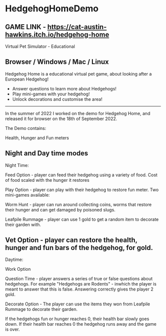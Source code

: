 # HedgehogHomeDemo

GAME LINK - https://cat-austin-hawkins.itch.io/hedgehog-home 
---------------------------------------------------------------------

Virtual Pet Simulator - Educational 

Browser / Windows / Mac / Linux
---------------------------------------------------------------------

Hedgehog Home is a educational virtual pet game, about looking after a European Hedgehog!
- Answer questions to learn more about Hedgehogs!
- Play mini-games with your hedgehog!
- Unlock decorations and customise the area!

---------------------------------------------------------------------

In the summer of 2022 I worked on the demo for Hedgehog Home, and released it for browser on the 18th of September 2022. 

The Demo contains:

Health, Hunger and Fun meters

Night and Day time modes
---------------------------------------------------------------------


Night Time:

Feed Option - player can feed their hedgehog using a variety of food. Cost of food scaled with the hunger it restores

Play Option - player can play with their hedgehog to restore fun meter. Two mini-games available:

Worm Hunt - player can run around collecting coins, worms that restore their hunger and can get damaged by poisoned slugs.

Leafpile Rummage - player can use 1 gold to get a random item to decorate their garden with.

Vet Option - player can restore the health, hunger and fun bars of the hedgehog, for gold. 
---------------------------------------------------------------------


Daytime: 

Work Option

Question Time - player answers a series of true or false questions about hedgehogs. For example "Hedgehogs are Rodents" - inwhich the player is meant to answer that this is false. Answering correctly gives the player 2 gold.

Decorate Option - The player can use the items they won from Leafpile Rummage to decorate their garden.

If the hedgehogs fun or hunger reaches 0, their health bar slowly goes down. If their health bar reaches 0 the hedgehog runs away and the game is over.

